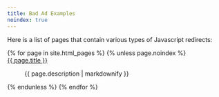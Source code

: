 ```yaml
---
title: Bad Ad Examples
noindex: true
---
```


Here is a list of pages that contain various types of Javascript redirects:

<dl>
{% for page in site.html_pages %}
	{% unless page.noindex %}
		<dt><a href="{{ page.url | relative_url }}">{{ page.title }}</a></dt>
		<dd>
			<p>{{ page.description | markdownify }}</p>
		</dd>
	{% endunless %}
{% endfor %}
</dl>
